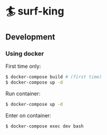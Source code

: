 # 🏄 surf-king

## Development

### Using docker

First time only:
```bash
$ docker-compose build # (first time)
$ docker-compose up -d
```

Run container:
```bash
$ docker-compose up -d
```

Enter on container:
```bash
$ docker-compose exec dev bash
```

